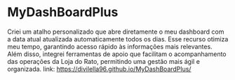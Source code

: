 # MyDashBoardPlus
Criei um atalho personalizado que abre diretamente o meu dashboard com a data atual atualizada automaticamente todos os dias. Esse recurso otimiza meu tempo, garantindo acesso rápido às informações mais relevantes. Além disso, integrei ferramentas de apoio que facilitam o acompanhamento das operações da Loja do Rato, permitindo uma gestão mais ágil e organizada.
link: https://divilella96.github.io/MyDashBoardPlus/
